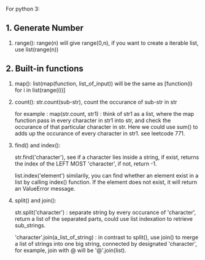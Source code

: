For python 3:

## 1. Generate Number
1. range(): range(n) will give range(0,n), if you want to create a iterable list, use list(range(n))


## 2. Built-in functions
1. map(): list(map(function, list_of_input)) will be the same as [function(i) for i in list(range(i))]
2. count(): str.count(sub-str), count the occurance of sub-str in str

      for example :
      map(str.count, str1) : think of str1 as a list, where the map function pass in every character in str1 into str, and check the occurance of that particular character in str. Here we could use sum() to adds up the occurance of every character in str1. see leetcode 771.

3. find() and index(): 

	str.find('character'), see if a character lies inside a string, if exist, returns the index of the LEFT MOST 'character', if not, return -1.

	list.index('element') similarily, you can find whether an element exist in a list by calling index() function. If the element does not exist, it will return an ValueError message.

4. split() and join():

	str.split('character') : separate string by every occurance of 'character', return a list of the separated parts, could use list indexation to retrieve sub_strings.

	'character'.join(a_list_of_string) : in contrast to split(), use join() to merge a list of strings into one big string, connected by designated 'character', for example, join with @ will be '@'.join(list).




   
          
